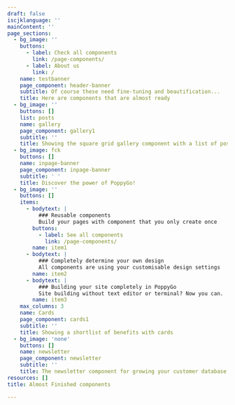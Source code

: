 ```yaml
---
draft: false
iscjklanguage: ''
mainContent: ''
page_sections:
  - bg_image: ''
    buttons:
      - label: Check all components
        link: /page-components/
      - label: About us
        link: /
    name: testbanner
    page_component: header-banner
    subtitle: Of course these need fine-tuning and beautification...
    title: Here are components that are almost ready
  - bg_image: ''
    buttons: []
    list: posts
    name: gallery
    page_component: gallery1
    subtitle: ''
    title: Showing the square grid gallery component with a list of posts
  - bg_image: fck
    buttons: []
    name: inpage-banner
    page_component: inpage-banner
    subtitle: ' '
    title: Discover the power of PoppyGo!
  - bg_image: ''
    buttons: []
    items:
      - bodytext: |
          ### Reusable components
          Build your pages with component that you only create once
        buttons:
          - label: See all components
            link: /page-components/
        name: item1
      - bodytext: |
          ### Completely determine your own design
          All components are using your customisable design settings
        name: item2
      - bodytext: |
          ### Building your site completely in PoppyGo
          Site building without text editor or terminal? Now you can.
        name: item3
    max_columns: 3
    name: Cards
    page_component: cards1
    subtitle: ''
    title: Showing a shortlist of benefits with cards
  - bg_image: 'none'
    buttons: []
    name: newsletter
    page_component: newsletter
    subtitle: ''
    title: The newsletter component for growing your customer database
resources: []
title: Almost Finished components

---
```

